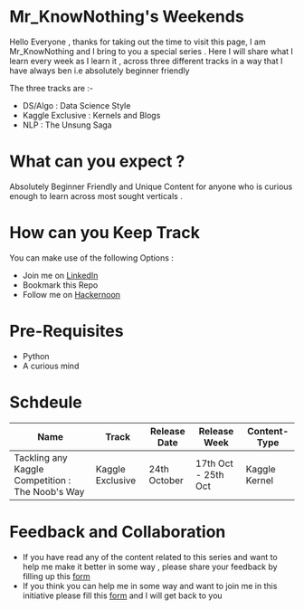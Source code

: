 # Mr_KnowNothing's Weekends

Hello Everyone , thanks for taking out the time to visit this page, I am Mr_KnowNothing and I bring to you a special series . Here I will share what I learn every week as I learn it , across three different tracks in a way that I have always ben i.e absolutely beginner friendly

The three tracks are :-

* DS/Algo : Data Science Style
* Kaggle Exclusive : Kernels and Blogs
* NLP : The Unsung Saga

# What can you expect ?

Absolutely Beginner Friendly and Unique Content for anyone who is curious enough to learn across most sought verticals .

# How can you Keep Track

You can make use of the following Options : 
 
* Join me on [LinkedIn](https://www.linkedin.com/in/tanul-singh/)
* Bookmark this Repo
* Follow me on [Hackernoon](https://hackernoon.com/u/Mr_KnowNothing)

# Pre-Requisites

* Python
* A curious mind

# Schdeule

|  Name | Track | Release Date | Release Week | Content-Type | 
| ------------- | ------------- | --------- | ----------| ------- |
| Tackling any Kaggle Competition : The Noob's Way | Kaggle Exclusive |  24th October |  17th Oct - 25th Oct | Kaggle Kernel |

# Feedback and Collaboration

* If you have read any of the content related to this series and want to help me make it better in some way , please share your feedback by filling up this [form](https://forms.gle/pBtYeKjoFFeSo8Co8)
* If you think you can help me in some way and want to join me in this initiative please fill this [form](https://forms.gle/3DXXKAmqaADoD24x5) and I will get back to you

